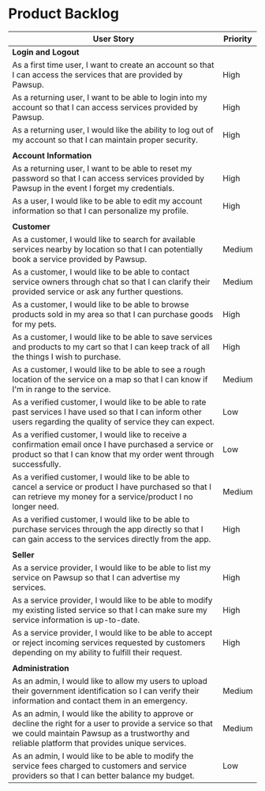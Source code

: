 # Product Backlog

| User Story    | Priority |
| --- | --- |
| **Login and Logout** |
|As a first time user, I want to create an account so that I can access the services that are provided by Pawsup.| High |
|As a returning user, I want to be able to login into my account so that I can access services provided by Pawsup.| High |
|As a returning user, I would like the ability to log out of my account so that I can maintain proper security.| High |
|            |
| **Account Information** |
|As a returning user, I want to be able to reset my password so that I can access services provided by Pawsup in the event I forget my credentials.| High |
|As a user, I would like to be able to edit my account information so that I can personalize my profile.| High |
|            |
| **Customer** |
|As a customer, I would like to search for available services nearby by location so that I can potentially book a service provided by Pawsup.| Medium |
|As a customer, I would like to be able to contact service owners through chat so that I can clarify their provided service or ask any further questions.| Medium |
|As a customer, I would like to be able to browse products sold in my area so that I can purchase goods for my pets. | High | 1 |
|As a customer, I would like to be able to save services and products to my cart so that I can keep track of all the things I wish to purchase. | High |
|As a customer, I would like to be able to see a rough location of the service on a map so that I can know if I'm in range to the service. | Medium |
|As a verified customer, I would like to be able to rate past services I have used so that I can inform other users regarding the quality of service they can expect. | Low |
|As a verified customer, I would like to receive a confirmation email once I have purchased a service or product so that I can know that my order went through successfully. | Low |
|As a verified customer, I would like to be able to cancel a service or product I have purchased so that I can retrieve my money for a service/product I no longer need. | Medium |
|As a verified customer, I would like to be able to purchase services through the app directly so that I can gain access to the services directly from the app.| High |
|            |
| **Seller** |
|As a service provider, I would like to be able to list my service on Pawsup so that I can advertise my services. | High |
|As a service provider, I would like to be able to modify my existing listed service so that I can make sure my service information is up-to-date. | High | 
|As a service provider, I would like to be able to accept or reject incoming services requested by customers depending on my ability to fulfill their request. | High | 
|            |
| **Administration** |
|As an admin, I would like to allow my users to upload their government identification so I can verify their information and contact them in an emergency.| Medium |
|As an admin, I would like the ability to approve or decline the right for a user to provide a service so that we could maintain Pawsup as a trustworthy and reliable platform that provides unique services.| Medium |
|As an admin, I would like to be able to modify the service fees charged to customers and service providers so that I can better balance my budget. | Low |